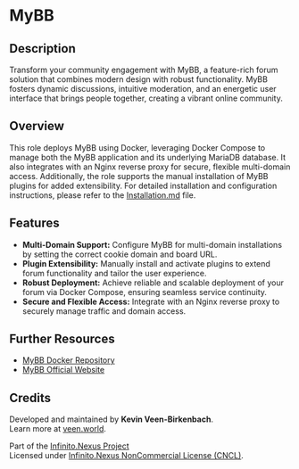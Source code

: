 # MyBB

## Description

Transform your community engagement with MyBB, a feature-rich forum solution that combines modern design with robust functionality. MyBB fosters dynamic discussions, intuitive moderation, and an energetic user interface that brings people together, creating a vibrant online community.

## Overview

This role deploys MyBB using Docker, leveraging Docker Compose to manage both the MyBB application and its underlying MariaDB database. It also integrates with an Nginx reverse proxy for secure, flexible multi-domain access. Additionally, the role supports the manual installation of MyBB plugins for added extensibility. For detailed installation and configuration instructions, please refer to the [Installation.md](./Installation.md) file.

## Features

- **Multi-Domain Support:** Configure MyBB for multi-domain installations by setting the correct cookie domain and board URL.
- **Plugin Extensibility:** Manually install and activate plugins to extend forum functionality and tailor the user experience.
- **Robust Deployment:** Achieve reliable and scalable deployment of your forum via Docker Compose, ensuring seamless service continuity.
- **Secure and Flexible Access:** Integrate with an Nginx reverse proxy to securely manage traffic and domain access.

## Further Resources

- [MyBB Docker Repository](https://github.com/mybb/docker)
- [MyBB Official Website](https://mybb.com/)

## Credits

Developed and maintained by **Kevin Veen-Birkenbach**.  
Learn more at [veen.world](https://www.veen.world).

Part of the [Infinito.Nexus Project](https://github.com/kevinveenbirkenbach/infinito-nexus)  
Licensed under [Infinito.Nexus NonCommercial License (CNCL)](https://s.veen.world/cncl).